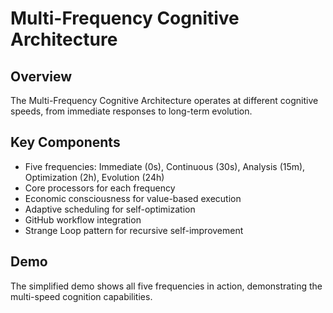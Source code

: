 # Multi-Frequency Cognitive Architecture

## Overview
The Multi-Frequency Cognitive Architecture operates at different cognitive speeds, from immediate responses to long-term evolution.

## Key Components
- Five frequencies: Immediate (0s), Continuous (30s), Analysis (15m), Optimization (2h), Evolution (24h)
- Core processors for each frequency
- Economic consciousness for value-based execution
- Adaptive scheduling for self-optimization
- GitHub workflow integration
- Strange Loop pattern for recursive self-improvement

## Demo
The simplified demo shows all five frequencies in action, demonstrating the multi-speed cognition capabilities. 